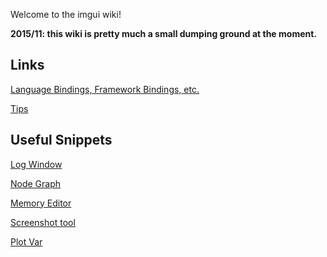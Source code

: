 Welcome to the imgui wiki!

**2015/11: this wiki is pretty much a small dumping ground at the moment.**

## Links

[Language Bindings, Framework Bindings, etc.](Links)

[Tips](Tips)

## Useful Snippets

[Log Window](log_window_example)

[Node Graph](node_graph_example)

[Memory Editor](memory_editor_example)

[Screenshot tool](screenshot_tool)

[Plot Var](plot_var_example)
